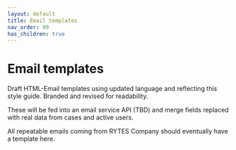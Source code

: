 ```yaml
---
layout: default
title: Email templates
nav_order: 99
has_children: true
---
```

# Email templates

Draft HTML-Email templates using updated language and reflecting this style guide. Branded and revised for readability.

These will be fed into an email service API (TBD) and merge fields replaced with real data from cases and active users. 

All repeatable emails coming from RYTES Company should eventually have a template here.
